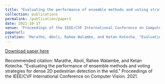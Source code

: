 ```yaml
---
title: "Evaluating the performance of ensemble methods and voting strategies for dense 2D pedestrian detection in the wild"
collection: publications
permalink: /publication/paper1
date: 2021-10-17
venue: 'Proceedings of the IEEE/CVF International Conference on Computer Vision'
paperurl: 
citation: 'Marathe, Aboli, Rahee Walambe, and Ketan Kotecha. "Evaluating the performance of ensemble methods and voting strategies for dense 2D pedestrian detection in the wild." Proceedings of the IEEE/CVF International Conference on Computer Vision. 2021.'
---
```



[Download paper here](https://openaccess.thecvf.com/content/ICCV2021W/ABAW/papers/Marathe_Evaluating_the_Performance_of_Ensemble_Methods_and_Voting_Strategies_for_ICCVW_2021_paper.pdf)

Recommended citation: Marathe, Aboli, Rahee Walambe, and Ketan Kotecha. "Evaluating the performance of ensemble methods and voting strategies for dense 2D pedestrian detection in the wild." Proceedings of the IEEE/CVF International Conference on Computer Vision. 2021.
